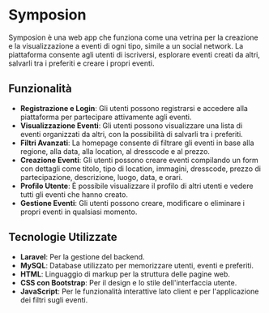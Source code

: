 # Symposion

Symposion è una web app che funziona come una vetrina per la creazione e la visualizzazione a eventi di ogni tipo, simile a un social network. La piattaforma consente agli utenti di iscriversi, esplorare eventi creati da altri, salvarli tra i preferiti e creare i propri eventi.

## Funzionalità

- **Registrazione e Login**: Gli utenti possono registrarsi e accedere alla piattaforma per partecipare attivamente agli eventi.
- **Visualizzazione Eventi**: Gli utenti possono visualizzare una lista di eventi organizzati da altri, con la possibilità di salvarli tra i preferiti.
- **Filtri Avanzati**: La homepage consente di filtrare gli eventi in base alla regione, alla data, alla location, al dresscode e al prezzo.
- **Creazione Eventi**: Gli utenti possono creare eventi compilando un form con dettagli come titolo, tipo di location, immagini, dresscode, prezzo di partecipazione, descrizione, luogo, data, e orari.
- **Profilo Utente**: È possibile visualizzare il profilo di altri utenti e vedere tutti gli eventi che hanno creato.
- **Gestione Eventi**: Gli utenti possono creare, modificare o eliminare i propri eventi in qualsiasi momento.

## Tecnologie Utilizzate

- **Laravel**: Per la gestione del backend.
- **MySQL**: Database utilizzato per memorizzare utenti, eventi e preferiti.
- **HTML**: Linguaggio di markup per la struttura delle pagine web.
- **CSS con Bootstrap**: Per il design e lo stile dell'interfaccia utente.
- **JavaScript**: Per le funzionalità interattive lato client e per l'applicazione dei filtri sugli eventi.


